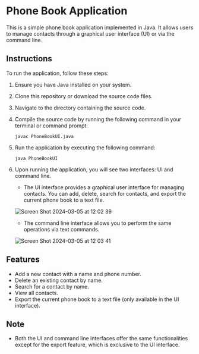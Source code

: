# Phone Book Application

This is a simple phone book application implemented in Java. It allows users to manage contacts through a graphical user interface (UI) or via the command line. 

## Instructions

To run the application, follow these steps:

1. Ensure you have Java installed on your system.

2. Clone this repository or download the source code files.

3. Navigate to the directory containing the source code.

4. Compile the source code by running the following command in your terminal or command prompt:

    ```
    javac PhoneBookUI.java
    ```

5. Run the application by executing the following command:

    ```
    java PhoneBookUI
    ```

6. Upon running the application, you will see two interfaces: UI and command line. 

   - The UI interface provides a graphical user interface for managing contacts. You can add, delete, search for contacts, and export the current phone book to a text file.
   
   ![Screen Shot 2024-03-05 at 12 02 39](https://github.com/L1M1N4L/Simple-Phone-Book/assets/127649044/3d08a059-cdea-43f5-b55a-16624d780596)

   
   - The command line interface allows you to perform the same operations via text commands.
   
   ![Screen Shot 2024-03-05 at 12 03 41](https://github.com/L1M1N4L/Simple-Phone-Book/assets/127649044/9785e4e5-a8a8-4fb8-894a-a355e438ffe3)


## Features

- Add a new contact with a name and phone number.
- Delete an existing contact by name.
- Search for a contact by name.
- View all contacts.
- Export the current phone book to a text file (only available in the UI interface).

## Note

- Both the UI and command line interfaces offer the same functionalities except for the export feature, which is exclusive to the UI interface.
